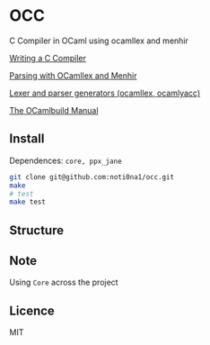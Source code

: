 # OCC

C Compiler in OCaml using ocamllex and menhir

[Writing a C Compiler](https://norasandler.com/2017/11/29/Write-a-Compiler.html)

[Parsing with OCamllex and Menhir](https://dev.realworldocaml.org/parsing-with-ocamllex-and-menhir.html)

[Lexer and parser generators (ocamllex, ocamlyacc)](https://caml.inria.fr/pub/docs/manual-ocaml/lexyacc.html)

[The OCamlbuild Manual](https://github.com/ocaml/ocamlbuild/blob/master/manual/manual.adoc)

## Install

Dependences: `core, ppx_jane`

```bash
git clone git@github.com:noti0na1/occ.git
make
# test
make test
```

## Structure

## Note

Using `Core` across the project

## Licence

MIT
